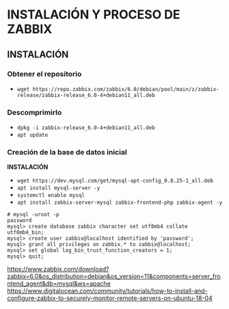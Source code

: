 # INSTALACIÓN Y PROCESO DE ZABBIX

## INSTALACIÓN

### Obtener el repositorio

- `wget https://repo.zabbix.com/zabbix/6.0/debian/pool/main/z/zabbix-release/zabbix-release_6.0-4+debian11_all.deb`

### Descomprimirlo

- `dpkg -i zabbix-release_6.0-4+debian11_all.deb`
- `apt update`

### Creación de la base de datos inicial

**INSTALACIÓN**

- `wget https://dev.mysql.com/get/mysql-apt-config_0.8.25-1_all.deb`
- `apt install mysql-server -y`
- `systemctl enable mysql`
- `apt install zabbix-server-mysql zabbix-frontend-php zabbix-agent -y`

```mysql
# mysql -uroot -p
password
mysql> create database zabbix character set utf8mb4 collate utf8mb4_bin;
mysql> create user zabbix@localhost identified by 'password';
mysql> grant all privileges on zabbix.* to zabbix@localhost;
mysql> set global log_bin_trust_function_creators = 1;
mysql> quit; 
```

https://www.zabbix.com/download?zabbix=6.0&os_distribution=debian&os_version=11&components=server_frontend_agent&db=mysql&ws=apache
https://www.digitalocean.com/community/tutorials/how-to-install-and-configure-zabbix-to-securely-monitor-remote-servers-on-ubuntu-18-04
